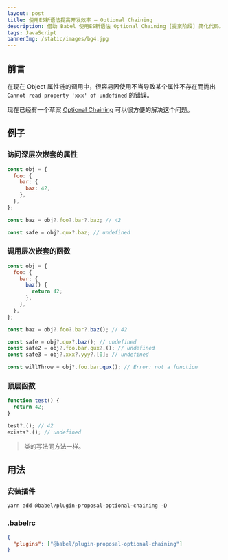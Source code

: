 ```yaml
---
layout: post
title: 使用ES新语法提高开发效率 — Optional Chaining
description: 借助 Babel 使用ES新语法 Optional Chaining [提案阶段] 简化代码。
tags: JavaScript
bannerImg: /static/images/bg4.jpg
---
```


## 前言

在现在 Object 属性链的调用中，很容易因使用不当导致某个属性不存在而抛出 `Cannot read property 'xxx' of undefined` 的错误。

<!--more-->

现在已经有一个草案 [Optional Chaining](https://tc39.es/proposal-optional-chaining/) 可以很方便的解决这个问题。

## 例子

### 访问深层次嵌套的属性

```javascript
const obj = {
  foo: {
    bar: {
      baz: 42,
    },
  },
};

const baz = obj?.foo?.bar?.baz; // 42

const safe = obj?.qux?.baz; // undefined
```

### 调用层次嵌套的函数

```javascript
const obj = {
  foo: {
    bar: {
      baz() {
        return 42;
      },
    },
  },
};

const baz = obj?.foo?.bar?.baz(); // 42

const safe = obj?.qux?.baz(); // undefined
const safe2 = obj?.foo.bar.qux?.(); // undefined
const safe3 = obj?.xxx?.yyy?.[0]; // undefined

const willThrow = obj?.foo.bar.qux(); // Error: not a function
```

### 顶层函数

```javascript
function test() {
  return 42;
}

test?.(); // 42
exists?.(); // undefined
```

> 类的写法同方法一样。

## 用法

### 安装插件

```shell
yarn add @babel/plugin-proposal-optional-chaining -D
```

### .babelrc

```json
{
  "plugins": ["@babel/plugin-proposal-optional-chaining"]
}
```
